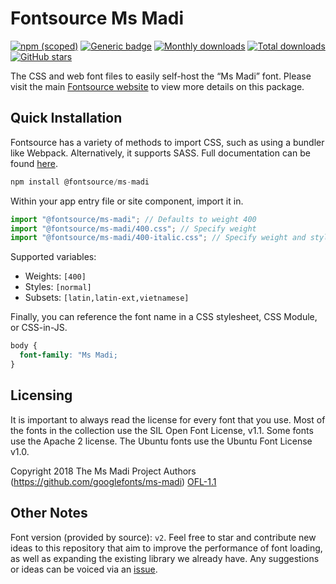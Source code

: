 # Fontsource Ms Madi

[![npm (scoped)](https://img.shields.io/npm/v/@fontsource/ms-madi?color=brightgreen)](https://www.npmjs.com/package/@fontsource/ms-madi) [![Generic badge](https://img.shields.io/badge/fontsource-passing-brightgreen)](https://github.com/fontsource/fontsource) [![Monthly downloads](https://badgen.net/npm/dm/@fontsource/ms-madi)](https://github.com/fontsource/fontsource) [![Total downloads](https://badgen.net/npm/dt/@fontsource/ms-madi)](https://github.com/fontsource/fontsource) [![GitHub stars](https://img.shields.io/github/stars/fontsource/fontsource.svg?style=social&label=Star)](https://github.com/fontsource/fontsource/stargazers)

The CSS and web font files to easily self-host the “Ms Madi” font. Please visit the main [Fontsource website](https://fontsource.org/fonts/ms-madi) to view more details on this package.

## Quick Installation

Fontsource has a variety of methods to import CSS, such as using a bundler like Webpack. Alternatively, it supports SASS. Full documentation can be found [here](https://beta.fontsource.org/docs/getting-started/introduction).

```javascript
npm install @fontsource/ms-madi
```

Within your app entry file or site component, import it in.

```javascript
import "@fontsource/ms-madi"; // Defaults to weight 400
import "@fontsource/ms-madi/400.css"; // Specify weight
import "@fontsource/ms-madi/400-italic.css"; // Specify weight and style

```

Supported variables:
- Weights: `[400]`
- Styles: `[normal]`
- Subsets: `[latin,latin-ext,vietnamese]`

Finally, you can reference the font name in a CSS stylesheet, CSS Module, or CSS-in-JS.

```css
body {
  font-family: "Ms Madi;
}
```

## Licensing
It is important to always read the license for every font that you use.
Most of the fonts in the collection use the SIL Open Font License, v1.1. Some fonts use the Apache 2 license. The Ubuntu fonts use the Ubuntu Font License v1.0.

Copyright 2018 The Ms Madi Project Authors (https://github.com/googlefonts/ms-madi)
[OFL-1.1](http://scripts.sil.org/OFL)

## Other Notes
Font version (provided by source): `v2`.
Feel free to star and contribute new ideas to this repository that aim to improve the performance of font loading, as well as expanding the existing library we already have. Any suggestions or ideas can be voiced via an [issue](https://github.com/fontsource/fontsource/issues).